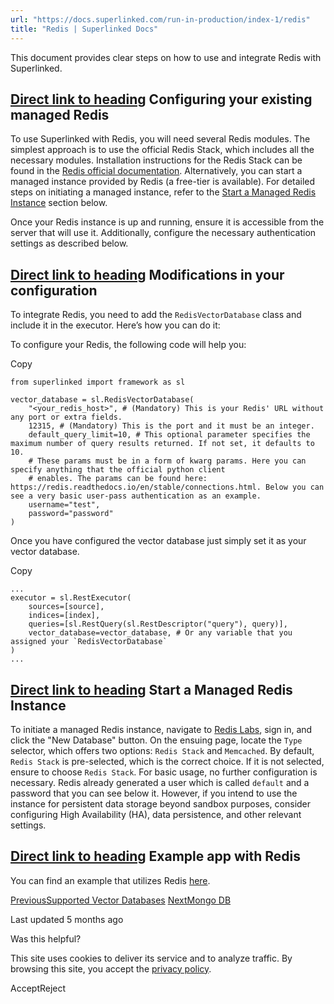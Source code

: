 ```yaml
---
url: "https://docs.superlinked.com/run-in-production/index-1/redis"
title: "Redis | Superlinked Docs"
---
```


This document provides clear steps on how to use and integrate Redis with Superlinked.

## [Direct link to heading](https://docs.superlinked.com/run-in-production/index-1/redis\#configuring-your-existing-managed-redis)    Configuring your existing managed Redis

To use Superlinked with Redis, you will need several Redis modules. The simplest approach is to use the official Redis Stack, which includes all the necessary modules. Installation instructions for the Redis Stack can be found in the [Redis official documentation](https://redis.io/docs/latest/operate/oss_and_stack/install/install-stack/). Alternatively, you can start a managed instance provided by Redis (a free-tier is available). For detailed steps on initiating a managed instance, refer to the [Start a Managed Redis Instance](https://docs.superlinked.com/run-in-production/index-1/redis#start-a-managed-redis-instance) section below.

Once your Redis instance is up and running, ensure it is accessible from the server that will use it. Additionally, configure the necessary authentication settings as described below.

## [Direct link to heading](https://docs.superlinked.com/run-in-production/index-1/redis\#modifications-in-your-configuration)    Modifications in your configuration

To integrate Redis, you need to add the `RedisVectorDatabase` class and include it in the executor. Here’s how you can do it:

To configure your Redis, the following code will help you:

Copy

```inline-grid min-w-full grid-cols-[auto_1fr] [count-reset:line] print:whitespace-pre-wrap
from superlinked import framework as sl

vector_database = sl.RedisVectorDatabase(
    "<your_redis_host>", # (Mandatory) This is your Redis' URL without any port or extra fields.
    12315, # (Mandatory) This is the port and it must be an integer.
    default_query_limit=10, # This optional parameter specifies the maximum number of query results returned. If not set, it defaults to 10.
    # These params must be in a form of kwarg params. Here you can specify anything that the official python client
    # enables. The params can be found here: https://redis.readthedocs.io/en/stable/connections.html. Below you can see a very basic user-pass authentication as an example.
    username="test",
    password="password"
)
```

Once you have configured the vector database just simply set it as your vector database.

Copy

```inline-grid min-w-full grid-cols-[auto_1fr] [count-reset:line] print:whitespace-pre-wrap
...
executor = sl.RestExecutor(
    sources=[source],
    indices=[index],
    queries=[sl.RestQuery(sl.RestDescriptor("query"), query)],
    vector_database=vector_database, # Or any variable that you assigned your `RedisVectorDatabase`
)
...
```

## [Direct link to heading](https://docs.superlinked.com/run-in-production/index-1/redis\#start-a-managed-redis-instance)    Start a Managed Redis Instance

To initiate a managed Redis instance, navigate to [Redis Labs](https://app.redislabs.com/), sign in, and click the "New Database" button. On the ensuing page, locate the `Type` selector, which offers two options: `Redis Stack` and `Memcached`. By default, `Redis Stack` is pre-selected, which is the correct choice. If it is not selected, ensure to choose `Redis Stack`. For basic usage, no further configuration is necessary. Redis already generated a user which is called `default` and a password that you can see below it. However, if you intend to use the instance for persistent data storage beyond sandbox purposes, consider configuring High Availability (HA), data persistence, and other relevant settings.

## [Direct link to heading](https://docs.superlinked.com/run-in-production/index-1/redis\#example-app-with-redis)    Example app with Redis

You can find an example that utilizes Redis [here](https://github.com/superlinked/superlinked/blob/main/docs/run-in-production/vdbs/redis/app_with_redis.py).

[PreviousSupported Vector Databases](https://docs.superlinked.com/run-in-production/index-1) [NextMongo DB](https://docs.superlinked.com/run-in-production/index-1/mongodb)

Last updated 5 months ago

Was this helpful?

This site uses cookies to deliver its service and to analyze traffic. By browsing this site, you accept the [privacy policy](https://superlinked.com/policies/privacy-policy).

AcceptReject